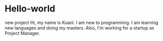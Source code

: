 # Hello-world
new project
Hi, my name is Kuanl. I am new to programming. I am learning new languages and doing my masters.
Also, I'm working for a startup as Project Manager.
